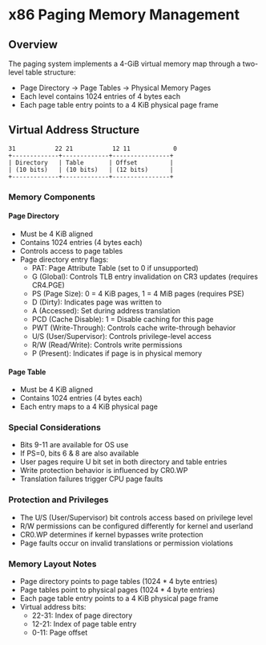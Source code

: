 # x86 Paging Memory Management

## Overview
The paging system implements a 4-GiB virtual memory map through a two-level table structure:
* Page Directory → Page Tables → Physical Memory Pages
* Each level contains 1024 entries of 4 bytes each
* Each page table entry points to a 4 KiB physical page frame

## Virtual Address Structure
```
31           22 21           12 11            0
+-------------+-------------+----------------+
| Directory   | Table       | Offset         |
| (10 bits)   | (10 bits)   | (12 bits)      |
+-------------+-------------+----------------+
```

### Memory Components

#### Page Directory
* Must be 4 KiB aligned
* Contains 1024 entries (4 bytes each)
* Controls access to page tables
* Page directory entry flags:
  * PAT: Page Attribute Table (set to 0 if unsupported)
  * G (Global): Controls TLB entry invalidation on CR3 updates (requires CR4.PGE)
  * PS (Page Size): 0 = 4 KiB pages, 1 = 4 MiB pages (requires PSE)
  * D (Dirty): Indicates page was written to
  * A (Accessed): Set during address translation
  * PCD (Cache Disable): 1 = Disable caching for this page
  * PWT (Write-Through): Controls cache write-through behavior
  * U/S (User/Supervisor): Controls privilege-level access
  * R/W (Read/Write): Controls write permissions
  * P (Present): Indicates if page is in physical memory

#### Page Table
* Must be 4 KiB aligned
* Contains 1024 entries (4 bytes each)
* Each entry maps to a 4 KiB physical page

### Special Considerations
* Bits 9-11 are available for OS use
* If PS=0, bits 6 & 8 are also available
* User pages require U bit set in both directory and table entries
* Write protection behavior is influenced by CR0.WP
* Translation failures trigger CPU page faults

### Protection and Privileges
* The U/S (User/Supervisor) bit controls access based on privilege level
* R/W permissions can be configured differently for kernel and userland
* CR0.WP determines if kernel bypasses write protection
* Page faults occur on invalid translations or permission violations

### Memory Layout Notes
* Page directory points to page tables (1024 * 4 byte entries)
* Page tables point to physical pages (1024 * 4 byte entries)
* Each page table entry points to a 4 KiB physical page frame
* Virtual address bits:
  * 22-31: Index of page directory
  * 12-21: Index of page table entry
  * 0-11: Page offset
